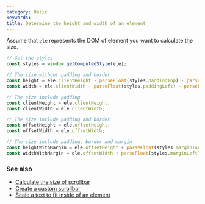 ```yaml
---
category: Basic
keywords:
title: Determine the height and width of an element
---
```


Assume that `ele` represents the DOM of element you want to calculate the size.

```js
// Get the styles
const styles = window.getComputedStyle(ele);

// The size without padding and border
const height = ele.clientHeight - parseFloat(styles.paddingTop) - parseFloat(styles.paddingBottom);
const width = ele.clientWidth - parseFloat(styles.paddingLeft) - parseFloat(styles.paddingRight);

// The size include padding
const clientHeight = ele.clientHeight;
const clientWidth = ele.clientWidth;

// The size include padding and border
const offsetHeight = ele.offsetHeight;
const offsetWidth = ele.offsetWidth;

// The size include padding, border and margin
const heightWithMargin = ele.offsetHeight + parseFloat(styles.marginTop) + parseFloat(styles.marginBottom);
const widthWithMargin = ele.offsetWidth + parseFloat(styles.marginLeft) + parseFloat(styles.marginRight);
```

### See also

-   [Calculate the size of scrollbar](/calculate-the-size-of-scrollbar)
-   [Create a custom scrollbar](/create-a-custom-scrollbar)
-   [Scale a text to fit inside of an element](/scale-a-text-to-fit-inside-of-an-element)

